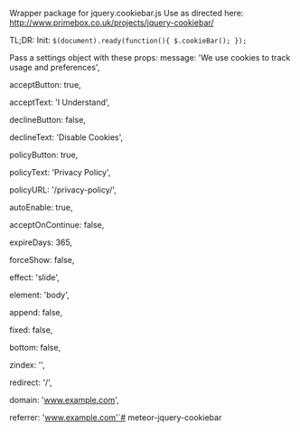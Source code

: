 Wrapper package for jquery.cookiebar.js
Use as directed here: http://www.primebox.co.uk/projects/jquery-cookiebar/

TL;DR:
Init:
``$(document).ready(function(){
   $.cookieBar();
 });``

Pass a settings object with these props:
message: 'We use cookies to track usage and preferences',

 acceptButton: true,
 
 acceptText: 'I Understand',
 
 declineButton: false,
 
 declineText: 'Disable Cookies',
 
 policyButton: true,
 
 policyText: 'Privacy Policy',
 
 policyURL: '/privacy-policy/',
 
 autoEnable: true,
 
 acceptOnContinue: false,
 
 expireDays: 365,
 
 forceShow: false,
 
 effect: 'slide',
 
 element: 'body',
 
 append: false,
 
 fixed: false,
 
 bottom: false,
 
 zindex: '',
 
 redirect: '/',
 
 domain: 'www.example.com',
 
 referrer: 'www.example.com'`# meteor-jquery-cookiebar
